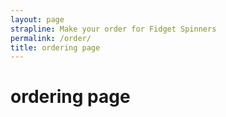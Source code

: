 ```yaml
---
layout: page
strapline: Make your order for Fidget Spinners
permalink: /order/
title: ordering page
---
```

# ordering page
